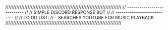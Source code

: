 /////////////////////////////////////////////////////////////////////////
// --------------------------- //
// SIMPLE DISCORD RESPONSE BOT //
// --------------------------- //
// TO DO LIST:
// - SEARCHES YOUTUBE FOR MUSIC PLAYBACK
/////////////////////////////////////////////////////////////////////////

